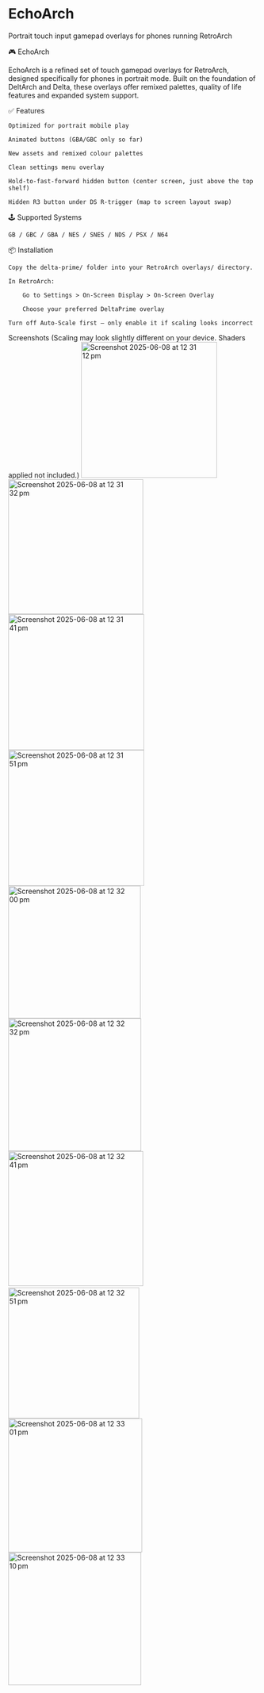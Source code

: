 # EchoArch
Portrait touch input gamepad overlays for phones running RetroArch

🎮 EchoArch

EchoArch is a refined set of touch gamepad overlays for RetroArch, designed specifically for phones in portrait mode. Built on the foundation of DeltArch and Delta, these overlays offer remixed palettes, quality of life features and expanded system support.

✅ Features

    Optimized for portrait mobile play

    Animated buttons (GBA/GBC only so far)

    New assets and remixed colour palettes

    Clean settings menu overlay

    Hold-to-fast-forward hidden button (center screen, just above the top shelf)

    Hidden R3 button under DS R-trigger (map to screen layout swap)

🕹 Supported Systems

    GB / GBC / GBA / NES / SNES / NDS / PSX / N64

📦 Installation

    Copy the delta-prime/ folder into your RetroArch overlays/ directory.

    In RetroArch:

        Go to Settings > On-Screen Display > On-Screen Overlay

        Choose your preferred DeltaPrime overlay

    Turn off Auto-Scale first — only enable it if scaling looks incorrect

Screenshots (Scaling may look slightly different on your device. Shaders applied not included.)
<img width="274" alt="Screenshot 2025-06-08 at 12 31 12 pm" src="https://github.com/user-attachments/assets/fc8f09e4-0a04-48b3-8abb-0ff7bcbebc1a" />
<img width="272" alt="Screenshot 2025-06-08 at 12 31 32 pm" src="https://github.com/user-attachments/assets/6e4b5508-6d5a-49da-990d-4140d79b3eb0" />
<img width="274" alt="Screenshot 2025-06-08 at 12 31 41 pm" src="https://github.com/user-attachments/assets/59902986-98c7-40d7-a6bf-60909111055f" />
<img width="274" alt="Screenshot 2025-06-08 at 12 31 51 pm" src="https://github.com/user-attachments/assets/789d4046-ab7c-4507-9d7f-b2bea2e59bd7" />
<img width="267" alt="Screenshot 2025-06-08 at 12 32 00 pm" src="https://github.com/user-attachments/assets/2be3133c-2fec-495f-9c5e-a9c9eb879529" />
<img width="268" alt="Screenshot 2025-06-08 at 12 32 32 pm" src="https://github.com/user-attachments/assets/aed42788-ed1d-4fd5-8538-9162a54d9bb1" />
<img width="272" alt="Screenshot 2025-06-08 at 12 32 41 pm" src="https://github.com/user-attachments/assets/5cfff903-fdf8-4631-9fd7-d725a159b895" />
﻿﻿﻿<img width="264" alt="Screenshot 2025-06-08 at 12 32 51 pm" src="https://github.com/user-attachments/assets/e2b6da2c-2b99-428d-87ef-4eec3301ff3e" />
<img width="270" alt="Screenshot 2025-06-08 at 12 33 01 pm" src="https://github.com/user-attachments/assets/43eeedc9-bba1-4bed-8ed5-aa3a42fbd323" />
<img width="268" alt="Screenshot 2025-06-08 at 12 33 10 pm" src="https://github.com/user-attachments/assets/464b7320-f8ef-49f4-b104-81b8aee29b9e" />

